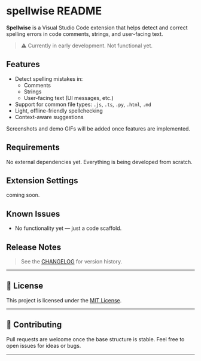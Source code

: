 # spellwise README

**Spellwise** is a Visual Studio Code extension that helps detect and correct spelling errors in code comments, strings, and user-facing text.

> ⚠️ Currently in early development. Not functional yet.


## Features
- Detect spelling mistakes in:
  - Comments
  - Strings
  - User-facing text (UI messages, etc.)
- Support for common file types: `.js`, `.ts`, `.py`, `.html`, `.md`
- Light, offline-friendly spellchecking
- Context-aware suggestions

Screenshots and demo GIFs will be added once features are implemented.

## Requirements

No external dependencies yet. Everything is being developed from scratch.

## Extension Settings

coming soon.

## Known Issues

- No functionality yet — just a code scaffold.

## Release Notes

> See the [CHANGELOG](CHANGELOG.md) for version history.

---

## 📄 License

This project is licensed under the [MIT License](LICENSE).

---

## 🙌 Contributing

Pull requests are welcome once the base structure is stable. Feel free to open issues for ideas or bugs.

---
